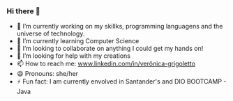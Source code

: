 ### Hi there 👋

- 🔭 I’m currently working on my skillks, programming languagens and the universe of technology.
- 🌱 I’m currently learning Computer Science
- 👯 I’m looking to collaborate on anything I could get my hands on!
- 🤔 I’m looking for help with my creations
- 📫 How to reach me: www.linkedin.com/in/verônica-grigoletto
- 😄 Pronouns: she/her
- ⚡ Fun fact: I am currently envolved in Santander's and DIO BOOTCAMP - Java
